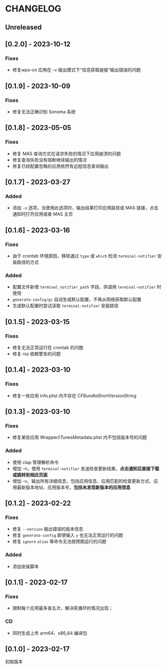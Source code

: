 # CHANGELOG

## Unreleased

## [0.2.0] - 2023-10-12
### Fixes
  - 修复wps-cn 应用在 -v 输出模式下”信息获取链接“输出错误的问题

## [0.1.9] - 2023-10-09
### Fixes
  - 修复无法正确识别 Sonoma 系统

## [0.1.8] - 2023-05-05
### Fixes
  - 修复 MAS 查询方式在请求失败的情况下应用崩溃的问题
  - 修复查询失败没有阻断继续输出的情况
  - 修复已经配置忽略的应用依然有远程信息查询输出

## [0.1.7] - 2023-03-27
### Added
  - 添加 `-o` 选项，当使用此选项时，输出结果打印应用路径或 MAS 链接，点击通知时打开应用或者 MAS 主页

## [0.1.6] - 2023-03-16
### Fixes
  - 由于 crontab 环境原因，移除通过 `type` 或 `which` 检测 `terminal-notifier` 安装路径的方式

### Added
  - 配置文件新增 `terminal_notifier_path` 字段，供调用 `terminal-notifier` 时使用
  - `generate-config/gc` 自动生成默认配置，不再从网络获取默认配置
  - 生成默认配置时尝试读取 `terminal-notifier` 安装路径

## [0.1.5] - 2023-03-15
### Fixes
  - 修复无法正常运行在 crontab 的问题
  - 修复 rss 依赖警告的问题

## [0.1.4] - 2023-03-10
### Fixes
  - 修复一些应用 info.plist 内不存在 CFBundleShortVersionString

## [0.1.3] - 2023-03-10
### Fixes
  - 修复某些应用 Wrapper/iTunesMetadata.plist 内不包括版本号的问题

### Added
  - 使用 clap 管理解析命令
  - 增加 -n，使用 `terminal-notifier` 发送检查更新结果，**点击通知后直接下载或跳转到相应页面**
  - 增加 -v，输出所有详细信息，包括应用信息、应用匹配的检查更新方式、应用最新版本地址、应用版本号，**包括未发现新版本的应用信息**

## [0.1.2] - 2023-02-22
### Fixes
  - 修复 `--version` 输出错误的版本信息
  - 修复 `generate-config` 即使输入 `y` 也无法正常运行的问题
  - 修复 `ignore` `alias` 等命令无法按预期运行的问题
### Added
  - 添加安装脚本

## [0.1.1] - 2023-02-17
### Fixes
  - 限制每个应用最多查五次，解决死循环的情况出现；
### CD
  - 同时生成上传 arm64、x86_64 编译包

## [0.1.0] - 2023-02-17
初始版本
